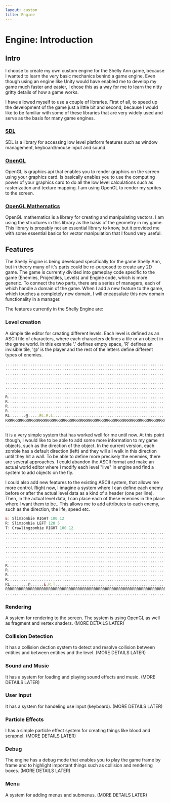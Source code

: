 ```yaml
---
layout: custom
title: Engine
---
```


# Engine: Introduction

## Intro
I choose to create my own custom engine for the Shelly Ann game, because I wanted to learn the very basic mechanics behind a game engine. Even though using an engine like Unity would have enabled me to develop my game much faster and easier, I chose this as a way for me to learn the nitty gritty details of how a game works. 

I have allowed myself to use a couple of libraries. First of all, to speed up the development of the game just a little bit and second, because I would like to be familiar with some of these libraries that are very widely used and serve as the basis for many game engines. 

### [SDL](https://www.libsdl.org/)
SDL is a library for accessing low level platform features such as window management, keyboard/mouse input and sound. 

### [OpenGL](https://www.opengl.org/)
OpenGL is graphics api that enables you to render graphics on the screen using your graphics card. Is basically enables you to use the computing power of your graphics card to do all the low level calculations such as rasterization and texture mapping. I am using OpenGL to render my sprites to the screen.

### [OpenGL Mathematics](https://glm.g-truc.net)
OpenGL mathematics is a library for creating and manipulating vectors. I am using the structures in this library as the basis of the geometry in my game. This library is propably not an essential library to know, but it provided me with some essential basics for vector manipulation that I found very useful.

## Features
The Shelly Engine is being developed specifically for the game Shelly Ann, but in theory many of it's parts could be re-purposed to create any 2D game. The game is currently divided into gameplay code specific to the game (Enemies, Projectiles, Levels) and Engine code, which is more generic. To connect the two parts, there are a series of managers, each of which handle a domain of the game. When I add a new feature to the game, which touches a completely new domain, I will encapsulate this new domain functionality in a manager. 

The features currently in the Shelly Engine are:


### Level creation
A simple tile editor for creating different levels. Each level is defined as an ASCII file of characters, where each characters defines a tile
or an object in the game world. In this example '.' defines empty space, 'R' defines an invisible tile, '@' is the player and the rest of the
letters define different types of enemies.

```javascript
........................................................................
........................................................................
........................................................................
........................................................................
........................................................................
........................................................................
........................................................................
R......................................................................R
R......................................................................R
R......................................................................R
R......................................................................R
RL.......@.....EL.E.L..................................................R
RRRRRRRRRRRRRRRRRRRRRRRRRRRRRRRRRRRRRRRRRRRRRRRRRRRRRRRRRRRRRRRRRRRRRRRR
........................................................................
```
It is a very simple system that has worked well for me until now. At this point though, I would like to be able
to add some more information to my game objects, such as the direction of the object. In the current version, each zombie
has a default direction (left) and they will all walk in this direction until they hit a wall. To be able to define more
precisely the enemies, there are several approaches. I could abandon the ASCII format and make an actual world editor where
I modify each level "live" in engine and find a system to add objects on the fly. 

I could also add new features to the existing ASCII system, that allows me more control. Right now, I imagine a system where I can
define each enemy before or after the actual level data as a kind of a header (one per line). Then, in the actual level data, I can place each of these
enemies in the place where I want them to be.. This allows me to add attributes to each enemy, such as the direction, the life, speed etc. 

```javascript
E: Slimzombie RIGHT 100 12
R: Slimzombie LEFT 120 5
T: Crawlingzombie RIGHT 100 12
........................................................................
........................................................................
........................................................................
........................................................................
........................................................................
........................................................................
........................................................................
R......................................................................R
R......................................................................R
R......................................................................R
R......................................................................R
RL........@......E.R.T.................................................R
RRRRRRRRRRRRRRRRRRRRRRRRRRRRRRRRRRRRRRRRRRRRRRRRRRRRRRRRRRRRRRRRRRRRRRRR
........................................................................
```
### Rendering
A system for rendering to the screen. The system is using OpenGL as well as fragment and vertex shaders. (MORE DETAILS LATER)

### Collision Detection
It has a collision dection system to detect and resolve collision between entities and between entities and the level.  (MORE DETAILS LATER)

### Sound and Music
It has a system for loading and playing sound effects and music. (MORE DETAILS LATER)

### User Input
It has a system for handeling use input (keyboard). (MORE DETAILS LATER)

### Particle Effects
I has a simple particle effect system for creating things like blood and scrapnel. (MORE DETAILS LATER)

### Debug
The engine has a debug mode that enables you to play the game frame by frame and to highlight important things such as collision and rendering boxes. (MORE DETAILS LATER)

### Menu
A system for adding menus and submenus. (MORE DETAILS LATER)


